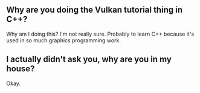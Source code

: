 ## Why are you doing the Vulkan tutorial thing in C++?
Why am I doing this? I'm not really sure. Probably to learn C++ because it's used in so much graphics programming work.

## I actually didn't ask you, why are you in my house?
Okay.
